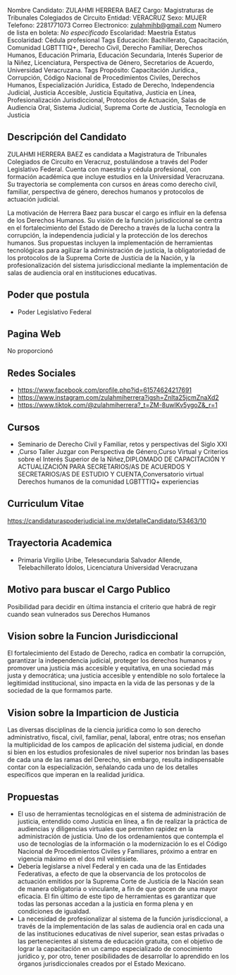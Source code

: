 Nombre Candidato: ZULAHMI HERRERA BAEZ
Cargo: Magistraturas de Tribunales Colegiados de Circuito
Entidad: VERACRUZ
Sexo: MUJER
Telefono: 2281771073
Correo Electronico: zulahmihb@gmail.com
Numero de lista en boleta: *No especificado*
Escolaridad: Maestría
Estatus Escolaridad: Cédula profesional
Tags Educación: Bachillerato, Capacitación, Comunidad LGBTTTIQ+, Derecho Civil, Derecho Familiar, Derechos Humanos, Educación Primaria, Educación Secundaria, Interés Superior de la Niñez, Licenciatura, Perspectiva de Género, Secretarios de Acuerdo, Universidad Veracruzana.
Tags Propósito: Capacitación Jurídica., Corrupción, Código Nacional de Procedimientos Civiles, Derechos Humanos, Especialización Jurídica, Estado de Derecho, Independencia Judicial, Justicia Accesible, Justicia Equitativa, Justicia en Línea, Profesionalización Jurisdiccional, Protocolos de Actuación, Salas de Audiencia Oral, Sistema Judicial, Suprema Corte de Justicia, Tecnología en Justicia


## Descripción del Candidato 

ZULAHMI HERRERA BAEZ es candidata a Magistratura de Tribunales Colegiados de Circuito en Veracruz, postulándose a través del Poder Legislativo Federal. Cuenta con maestría y cédula profesional, con formación académica que incluye estudios en la Universidad Veracruzana. Su trayectoria se complementa con cursos en áreas como derecho civil, familiar, perspectiva de género, derechos humanos y protocolos de actuación judicial.

La motivación de Herrera Baez para buscar el cargo es influir en la defensa de los Derechos Humanos. Su visión de la función jurisdiccional se centra en el fortalecimiento del Estado de Derecho a través de la lucha contra la corrupción, la independencia judicial y la protección de los derechos humanos. Sus propuestas incluyen la implementación de herramientas tecnológicas para agilizar la administración de justicia, la obligatoriedad de los protocolos de la Suprema Corte de Justicia de la Nación, y la profesionalización del sistema jurisdiccional mediante la implementación de salas de audiencia oral en instituciones educativas.


## Poder que postula

- Poder Legislativo Federal


## Pagina Web

No proporcionó


## Redes Sociales

- https://www.facebook.com/profile.php?id=61574624217691
- https://www.instagram.com/zulahmiherrera?igsh=Znlta25jcmZnaXd2
- https://www.tiktok.com/@zulahmiherrera?_t=ZM-8uwlKv5ygoZ&_r=1


## Cursos

- Seminario de Derecho Civil y Familiar, retos y perspectivas del Siglo XXI
- ,Curso   Taller Juzgar con Perspectiva de Género,Curso Virtual y Criterios sobre el Interés Superior de la Niñez,DIPLOMADO DE CAPACITACIÓN Y ACTUALIZACIÓN PARA SECRETARIOS/AS DE ACUERDOS Y SECRETARIOS/AS DE ESTUDIO Y CUENTA,Conversatorio virtual Derechos humanos de la comunidad LGBTTTIQ+ experiencias


## Curriculum Vitae

https://candidaturaspoderjudicial.ine.mx/detalleCandidato/53463/10


## Trayectoria Academica

- Primaria Virgilio Uribe, Telesecundaria Salvador Allende, Telebachillerato Ídolos, Licenciatura Universidad Veracruzana


## Motivo para buscar el Cargo Publico

Posibilidad para decidir en última instancia el criterio que habrá de regir cuando sean vulnerados sus Derechos Humanos


## Vision sobre la Funcion Jurisdiccional

El fortalecimiento del Estado de Derecho, radica en combatir la corrupción, garantizar la independencia judicial, proteger los derechos humanos y promover una justicia más accesible y equitativa, en una sociedad más justa y democrática; una justicia accesible y entendible no solo fortalece la legitimidad institucional, sino impacta en la vida de las personas y de la sociedad de la que formamos parte.


## Vision sobre la Imparticion de Justicia

Las diversas disciplinas de la ciencia jurídica como lo son derecho administrativo, fiscal, civil, familiar, penal, laboral, entre otras; nos enseñan la multiplicidad de los campos de aplicación del sistema judicial, en donde si bien en los estudios profesionales de nivel superior nos brindan las bases de cada una de las ramas del Derecho, sin embargo, resulta indispensable contar con la especialización, señalando cada uno de los detalles específicos que imperan en la realidad jurídica.


## Propuestas

- El uso de herramientas tecnológicas en el sistema de administración de justicia, entendido como Justicia en línea, a fin de realizar la práctica de audiencias y diligencias virtuales que permiten rapidez en la administración de justicia. Uno de los ordenamientos que contempla el uso de tecnologías de la información o la modernización lo es el Código Nacional de Procedimientos Civiles y Familiares, próximo a entrar en vigencia máximo en el dos mil veintisiete.
- Debería legislarse a nivel Federal y en cada una de las Entidades Federativas, a efecto de que la observancia de los protocolos de actuación emitidos por la Suprema Corte de Justicia de la Nación sean de manera obligatoria o vinculante, a fin de que gocen de una mayor eficacia. El fin último de este tipo de herramientas es garantizar que todas las personas accedan a la justicia en forma plena y en condiciones de igualdad.
- La necesidad de profesionalizar al sistema de la función jurisdiccional, a través de la implementación de las salas de audiencia oral en cada una de las instituciones educativas de nivel superior, sean estas privadas o las pertenecientes al sistema de educación gratuita, con el objetivo de lograr la capacitación en un campo especializado de conocimiento jurídico y, por otro, tener posibilidades de desarrollar lo aprendido en los órganos jurisdiccionales creados por el Estado Mexicano.

